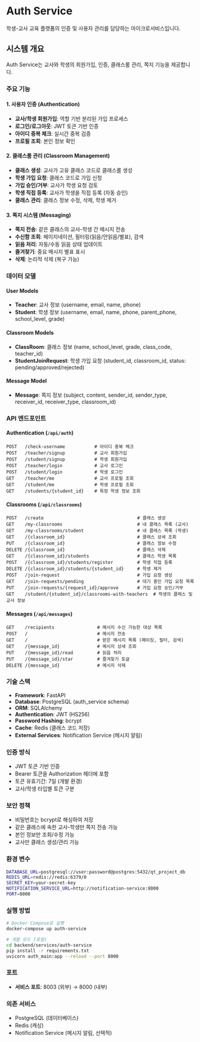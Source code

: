 # Auth Service

학생-교사 교육 플랫폼의 인증 및 사용자 관리를 담당하는 마이크로서비스입니다.

## 시스템 개요

Auth Service는 교사와 학생의 회원가입, 인증, 클래스룸 관리, 쪽지 기능을 제공합니다.

### 주요 기능

#### 1. 사용자 인증 (Authentication)
- **교사/학생 회원가입**: 역할 기반 분리된 가입 프로세스
- **로그인/로그아웃**: JWT 토큰 기반 인증
- **아이디 중복 체크**: 실시간 중복 검증
- **프로필 조회**: 본인 정보 확인

#### 2. 클래스룸 관리 (Classroom Management)
- **클래스 생성**: 교사가 고유 클래스 코드로 클래스룸 생성
- **학생 가입 요청**: 클래스 코드로 가입 신청
- **가입 승인/거부**: 교사가 학생 요청 검토
- **학생 직접 등록**: 교사가 학생을 직접 등록 (자동 승인)
- **클래스 관리**: 클래스 정보 수정, 삭제, 학생 제거

#### 3. 쪽지 시스템 (Messaging)
- **쪽지 전송**: 같은 클래스의 교사-학생 간 메시지 전송
- **수신함 조회**: 페이지네이션, 필터링(읽음/안읽음/별표), 검색
- **읽음 처리**: 자동/수동 읽음 상태 업데이트
- **즐겨찾기**: 중요 메시지 별표 표시
- **삭제**: 논리적 삭제 (복구 가능)

### 데이터 모델

#### User Models
- **Teacher**: 교사 정보 (username, email, name, phone)
- **Student**: 학생 정보 (username, email, name, phone, parent_phone, school_level, grade)

#### Classroom Models
- **ClassRoom**: 클래스 정보 (name, school_level, grade, class_code, teacher_id)
- **StudentJoinRequest**: 학생 가입 요청 (student_id, classroom_id, status: pending/approved/rejected)

#### Message Model
- **Message**: 쪽지 정보 (subject, content, sender_id, sender_type, receiver_id, receiver_type, classroom_id)

### API 엔드포인트

#### Authentication (`/api/auth`)
```
POST   /check-username           # 아이디 중복 체크
POST   /teacher/signup           # 교사 회원가입
POST   /student/signup           # 학생 회원가입
POST   /teacher/login            # 교사 로그인
POST   /student/login            # 학생 로그인
GET    /teacher/me               # 교사 프로필 조회
GET    /student/me               # 학생 프로필 조회
GET    /students/{student_id}    # 특정 학생 정보 조회
```

#### Classrooms (`/api/classrooms`)
```
POST   /create                                   # 클래스 생성
GET    /my-classrooms                            # 내 클래스 목록 (교사)
GET    /my-classrooms/student                    # 내 클래스 목록 (학생)
GET    /{classroom_id}                           # 클래스 상세 조회
PUT    /{classroom_id}                           # 클래스 정보 수정
DELETE /{classroom_id}                           # 클래스 삭제
GET    /{classroom_id}/students                  # 클래스 학생 목록
POST   /{classroom_id}/students/register         # 학생 직접 등록
DELETE /{classroom_id}/students/{student_id}     # 학생 제거
POST   /join-request                             # 가입 요청 생성
GET    /join-requests/pending                    # 대기 중인 가입 요청 목록
PUT    /join-requests/{request_id}/approve       # 가입 요청 승인/거부
GET    /student/{student_id}/classrooms-with-teachers  # 학생의 클래스 및 교사 정보
```

#### Messages (`/api/messages`)
```
GET    /recipients                # 메시지 수신 가능한 대상 목록
POST   /                          # 메시지 전송
GET    /                          # 받은 메시지 목록 (페이징, 필터, 검색)
GET    /{message_id}              # 메시지 상세 조회
PUT    /{message_id}/read         # 읽음 처리
PUT    /{message_id}/star         # 즐겨찾기 토글
DELETE /{message_id}              # 메시지 삭제
```

### 기술 스택

- **Framework**: FastAPI
- **Database**: PostgreSQL (auth_service schema)
- **ORM**: SQLAlchemy
- **Authentication**: JWT (HS256)
- **Password Hashing**: bcrypt
- **Cache**: Redis (클래스 코드 저장)
- **External Services**: Notification Service (메시지 알림)

### 인증 방식

- JWT 토큰 기반 인증
- Bearer 토큰을 Authorization 헤더에 포함
- 토큰 유효기간: 7일 (개발 환경)
- 교사/학생 타입별 토큰 구분

### 보안 정책

- 비밀번호는 bcrypt로 해싱하여 저장
- 같은 클래스에 속한 교사-학생만 쪽지 전송 가능
- 본인 정보만 조회/수정 가능
- 교사만 클래스 생성/관리 가능

### 환경 변수

```bash
DATABASE_URL=postgresql://user:password@postgres:5432/qt_project_db
REDIS_URL=redis://redis:6379/0
SECRET_KEY=your-secret-key
NOTIFICATION_SERVICE_URL=http://notification-service:8000
PORT=8000
```

### 실행 방법

```bash
# Docker Compose로 실행
docker-compose up auth-service

# 개발 모드 (로컬)
cd backend/services/auth-service
pip install -r requirements.txt
uvicorn auth_main:app --reload --port 8000
```

### 포트

- **서비스 포트**: 8003 (외부) → 8000 (내부)

### 의존 서비스

- PostgreSQL (데이터베이스)
- Redis (캐싱)
- Notification Service (메시지 알림, 선택적)
